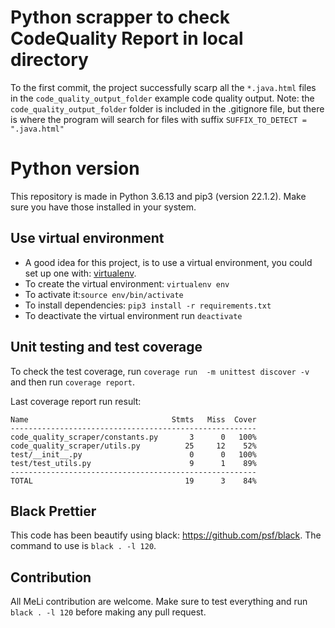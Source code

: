 # Python scrapper to check CodeQuality Report in local directory

To the first commit, the project successfully scarp all the `*.java.html` files in the `code_quality_output_folder` example code quality output. Note: the `code_quality_output_folder` folder is included in the .gitignore file, but there is where the program will search for files with suffix `SUFFIX_TO_DETECT = ".java.html"`

# Python version

This repository is made in Python 3.6.13 and pip3 (version 22.1.2). Make sure you have those installed in your system.

## Use virtual environment
* A good idea for this project, is to use a virtual environment, you could set up one with: [virtualenv](https://virtualenv.pypa.io/en/latest/).
* To create the virtual environment: `virtualenv env`
* To activate it:`source env/bin/activate`
* To install dependencies: `pip3 install -r requirements.txt`
* To deactivate the virtual environment run `deactivate`

## Unit testing and test coverage
To check the test coverage, run `coverage run  -m unittest discover -v` and then run `coverage report`.

Last coverage report run result:

```
Name                                Stmts   Miss  Cover
-------------------------------------------------------
code_quality_scraper/constants.py       3      0   100%
code_quality_scraper/utils.py          25     12    52%
test/__init__.py                        0      0   100%
test/test_utils.py                      9      1    89%
-------------------------------------------------------
TOTAL                                  19      3    84%
```

## Black Prettier

This code has been beautify using black: https://github.com/psf/black. 
The command to use is `black . -l 120`.

## Contribution

All MeLi contribution are welcome. Make sure to test everything and run `black . -l 120` before making any pull request. 

